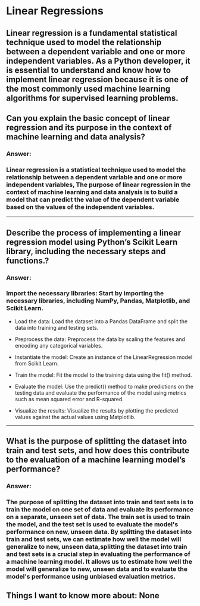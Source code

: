 # Linear Regressions 

## Linear regression is a fundamental statistical technique used to model the relationship between a dependent variable and one or more independent variables. As a Python developer, it is essential to understand and know how to implement linear regression because it is one of the most commonly used machine learning algorithms for supervised learning problems.

## Can you explain the basic concept of linear regression and its purpose in the context of machine learning and data analysis?

### Answer: 
### Linear regression is a statistical technique used to model the relationship between a dependent variable and one or more independent variables, The purpose of linear regression in the context of machine learning and data analysis is to build a model that can predict the value of the dependent variable based on the values of the independent variables.

---
## Describe the process of implementing a linear regression model using Python’s Scikit Learn library, including the necessary steps and functions.?

### Answer: 
### Import the necessary libraries: Start by importing the necessary libraries, including NumPy, Pandas, Matplotlib, and Scikit Learn.

- Load the data: Load the dataset into a Pandas DataFrame and split the data into training and testing sets.

- Preprocess the data: Preprocess the data by scaling the features and encoding any categorical variables.

- Instantiate the model: Create an instance of the LinearRegression model from Scikit Learn.

- Train the model: Fit the model to the training data using the fit() method.

- Evaluate the model: Use the predict() method to make predictions on the testing data and evaluate the performance of the model using metrics such as mean squared error and R-squared.

- Visualize the results: Visualize the results by plotting the predicted values against the actual values using Matplotlib.

---
## What is the purpose of splitting the dataset into train and test sets, and how does this contribute to the evaluation of a machine learning model’s performance?
### Answer: 
### The purpose of splitting the dataset into train and test sets is to train the model on one set of data and evaluate its performance on a separate, unseen set of data. The train set is used to train the model, and the test set is used to evaluate the model's performance on new, unseen data. By splitting the dataset into train and test sets, we can estimate how well the model will generalize to new, unseen data,splitting the dataset into train and test sets is a crucial step in evaluating the performance of a machine learning model. It allows us to estimate how well the model will generalize to new, unseen data and to evaluate the model's performance using unbiased evaluation metrics.

## Things I want to know more about: None